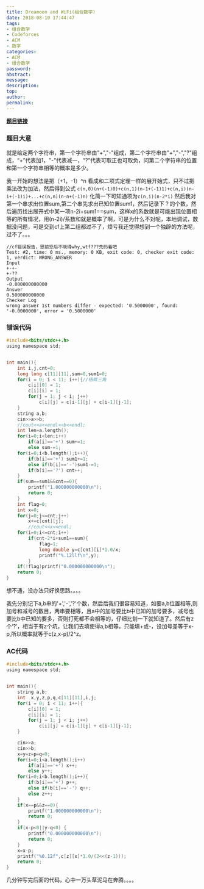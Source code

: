 ```yaml
---
title: Dreamoon and WiFi(组合数学)
date: 2018-08-10 17:44:47
tags:
- 组合数学
- Codeforces
- ACM
- 数学
categories:
- ACM
- 组合数学
password:
abstract:
message:
description:
top:
author:
permalink:
---
```


**[题目链接](https://codeforces.com/contest/476/problem/B)**

### 题目大意
就是给定两个字符串，第一个字符串由"+","-"组成，第二个字符串由"+","-","?"组成，“+”代表加1，"-"代表减一，“?"代表可取正也可取负，问第二个字符串的位置和第一个字符串相等的概率是多少。

我一开始的想法是把（+1，-1）^n 看成和二项式定理一样的展开始式，只不过把乘法改为加法，然后得到公式
`c(n,0)(n+(-1)0)+c(n,1)(n-1+(-1)1)+c(n,i)(n-i+(-1)i)+...+c(n,n)(n-n+(-1)n)`
化简一下可知通项为`c(n,i)(n-2*i)`
然后我对第一个串求出位置sum,第二个串先求出已知位置sum1，然后记录下？的个数，然后遍历找出展开式中某一项n-2i+sum1==sum，这样x的系数就是可能出现位置相等的所有情况，用(n-2i)/系数和就是概率了啊，可是为什么不对呢，本地调试，数据没问题，可是交到cf上第二组都过不了，烦亏我还觉得想到一个独辟的方法呢，过不了。。。
```
//cf错误报告，思前恐后不晓得why,wtf???先码着吧
Test: #2, time: 0 ms., memory: 0 KB, exit code: 0, checker exit code: 1, verdict: WRONG_ANSWER
Input
+-+-
+-??
Output
-0.000000000000
Answer
0.500000000000
Checker Log
wrong answer 1st numbers differ - expected: '0.5000000', found: '-0.0000000', error = '0.5000000'
```
### 错误代码
```c
#include<bits/stdc++.h>
using namespace std;


int main(){
    int i,j,cnt=0;
    long long c[11][11],sum=0,sum1=0;
    for(i = 0; i < 11; i++){//杨辉三角
        c[i][0] = 1;
        c[i][i] = 1;
        for(j = 1; j < i; j++)
            c[i][j] = c[i-1][j] + c[i-1][j-1];
    }
    string a,b;
    cin>>a>>b;
    //cout<<a<<endl<<b<<endl;
    int len=a.length();
    for(i=0;i<len;i++)
        if(a[i]=='+') sum+=1;
        else sum-=1;
    for(i=0;i<b.length();i++){
        if(b[i]=='+') sum1+=1;
        else if(b[i]=='-')sum1-=1;
        if(b[i]=='?') cnt++;
    }
    if(sum==sum1&&cnt==0){
        printf("1.000000000000\n");
        return 0;
    }
    int flag=0;
    int x=0;
    for(j=0;j<=cnt;j++)
        x+=c[cnt][j];
        //cout<<x<<endl;
    for(i=0;i<=cnt;i++)
        if(cnt-2*i+sum1==sum){
            flag=1;
            long double y=c[cnt][i]*1.0/x;
            printf("%.12llf\n",y);
        }
    if(!flag)printf("0.000000000000\n");
	return 0;
}
```


想不通，没办法只好换思路。。。。

我先分别记下a,b串的'+','-','?'个数，然后后我们很容易知道，如要a,b位置相等,则加号和减号的数目，两串要相等，且a中的加号要比b中已知的加号要多，减号也要比b中已知的要多，否则打死都不会相等的，仔细比划一下就知道了。然后有z个‘?’，相当于有z个坑，让我们去填使得a,b相等。只能填+或-，设加号差等于x-p,所以概率就等于c(z,x-p)/2^z。

### AC代码
```c
#include<bits/stdc++.h>
using namespace std;


int main(){
    string a,b;
    int  x,y,z,p,q,c[11][11],i,j;
    for(i = 0; i < 11; i++){
        c[i][0] = 1;
        c[i][i] = 1;
        for(j = 1; j < i; j++)
            c[i][j] = c[i-1][j] + c[i-1][j-1];
    }

    cin>>a;
    cin>>b;
    x=y=z=p=q=0;
    for(i=0;i<a.length();i++)
        if(a[i]=='+') x++;
        else y++;
    for(i=0;i<b.length();i++){
        if(b[i]=='+') p++;
        else if(b[i]=='-') q++;
        else z++;
    }
    if(x==p&&z==0){
        printf("1.000000000000\n");
        return 0;
    }
    if(x-p<0||y-q<0) {
        printf("0.000000000000\n");
        return 0;
    }
    x=x-p;
    printf("%0.12f",c[z][x]*1.0/(2<<(z-1)));
    return 0;
}
```
几分钟写完后面的代码，心中一万头草泥马在奔腾。。。。